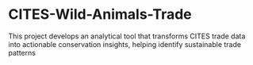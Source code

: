 # CITES-Wild-Animals-Trade
This project develops an analytical tool that transforms CITES trade data into actionable conservation insights, helping identify sustainable trade patterns 
